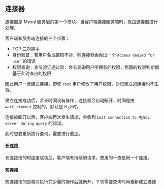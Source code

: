 ##  连接器

连接器是 Mysql 服务层的第一个模块，当客户端连接服务端时，就由连接器进行处理。

客户端和服务端连接的三个步骤：

- TCP 三次握手
- 身份验证：若用户名或密码不对，则连接器会抛出一个 `Access denied for user` 的错误
- 权限查询：身份验证通过后，会去查询用户所拥有的权限，后面的权限判断都基于此时查出的权限

因此用户一旦建立连接，即使 `root` 用户修改了用户权限，对已建立的连接也不生效。

建立连接成功后，若长时间没有操作，连接器会自动断开，时间是由 `wait_timeout` 控制的，默认是 8 小时。

连接被断开以后，客户端再次发生请求，会收到 `Lost connection to MySQL server during query` 的错误。

此时想要重新执行查询，需要进行重连。



#### 长连接

长连接指的时连接成功后，客户端有持续的请求，使用的一直是同一个连接。



####  短连接

短连接指的是每次执行完少量的操作后就断开，下次需要查询时再重新建立连接